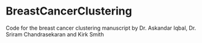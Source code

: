 # BreastCancerClustering
Code for the breast cancer clustering manuscript by Dr. Askandar Iqbal, Dr. Sriram Chandrasekaran and Kirk Smith
